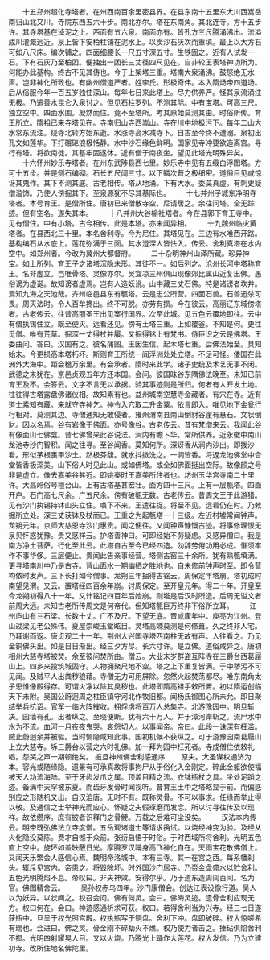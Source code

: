 <!-- { "loadSidebar": true } -->
　　十五郑州超化寺塔者。在州西南百余里密县界。在县东南十五里东大川西嵩岳南归山北又川。寺院东西五六十步。南北亦尔。塔在东南角。其北连寺。方十五步许。其寺塔基在淖泥之上。西面有五六泉。南面亦有。皆孔方三尺腾涌沸出。流溢成川灌溉远近。泉上皆下安柏柱铺在泥水上。以炭沙石灰次而重填。最上以大方石可如八尺床。编次铺之。四面细腰长一尺五寸深五寸。生铁固之。近有人试发一石。下有石灰乃至柏团。便抽出一团长三丈径四尺见在。自非轮王表塔神功所为。何能办此基构。终古不见其俦也。今于上架塔三重。塔南大泉涌沸。鼓怒绝无水声。岂非神化所致也。有幽州僧道严者。姓李氏。形极奇伟。本入隋炀帝四道场。后从俗服今年一百五岁独住深山。每年七日来此塔上。尽力供养严。怪其泉流涌注无极。乃遣善水昆仑入泉讨之。但见石柱罗列。不测其际。中有宝塔。可高三尺。独立空中。四面水围。凝然而住。竟不至塔所。考其原始莫测其由。时俗所传。育王所立。隋祖已来寺塔见在。寺南归山寺西嵩山。寺在川中地极污下。每年二山大水常东流注。绕寺北转方始东逝。水涨寺高水减寺下。自古至今终不遭溺。泉初出孔文如莲华。下打碾硙浪极恬静。水中沙石缘色鲜明。国家见寺冲要欲造离宫。寻行有塔。将欲南徙。其基牢固遂休。近有僧于南夜坐。望见此塔光明殊异矣。
　　十六怀州妙乐寺塔者。在州东武陟县西七里。妙乐寺中见有五级白浮图塔。方可十五步。并是侧石编砌。石长五尺阔三寸。以下鳞次葺之极细密。道俗目见咸惊讶其鬼作。其下不测其底。古老相传。塔从地涌。下有大水。委莫真虚。有刺史疑僧滥饰。乃使人傍掘其下。至泉源犹不尽其基际也。
　　十七并州子城东净明寺塔者。本号育王。是僧所住。唐初已来僧散寺空。尼请居之。余往问塔。全无踪迹。但有空名。遂失其本。
　　十八并州大谷榆社塔者。今在县郭下育王寺中。见有僧住。中有小塔。古今相传。此是本塔。亦未闻异相。
　　十九魏州临灾黄塔者。在县西北三十里。本名舍利寺。今为尼住。其塔见在。三边有水唯西开路。基构编石从水底上。莲花弥满于三面。其水澄深人皆怯入。传云。舍利真塔在水内空中。如郑州者。今改为冀州大都督府。
　　二十杂明神州山泽所藏。珍异神宝。如上所列。育王子之诸塔沉隐未形。其徒不一。如后列之。沧州长河中塔称育王。名非虚立。岂唯骨塔。灵像亦尔。吴宜凉三州俱山现像郊比属山近复出佛。愚俗谤为虚诞。故知谤者虚焉。岂有人造妖讹。山中藏三丈石佛。特是诸谤者坎井。焉知九海之天池哉。齐州临邑县东有甎塔。云是志公所营。四面石兽。石兽迅杀可畏。周灭法时。令人百牟搀出。终不可脱。亦劳有损。今在彼云。高丽辽东城傍塔者。古老传云。往昔高丽圣王出见案行国界。次至此城。见五色云覆地即往。云中有僧执锡住立。既至便灭。远看还见。傍有土塔三重。上如覆釜。不知是何。更往觅僧。唯有荒草。掘深一丈得杖并履。又掘得铭上有梵书。侍臣识之云是佛塔。王委曲问。答曰。汉国有之。彼名蒲图。王因生信。起木塔七重。后佛法始至。具知始末。今更损高本塔朽坏。斯则育王所统一阎浮洲处处立塔。不足可怪。倭国在此洲外大海中。距会稽万余里。有会承者。隋时来此学。诸子史统及术艺无事不闲。武德之末犹在。京邑贞观五年方还本国。会问。彼国昧谷东隅佛法晚至。未知已前育王及不。会答云。文字不言无以承据。验其事迹则是所归。何者有人开发土地。往往得古塔露盘佛诸仪相。故知素有也。益州城南空慧寺金藏者。有穴在寺。近有道士素知有藏。来就守寺神乞。神令入穴取二升金粟。依言即入。唯见地下金瓮行行相对。莫测其边。寺僧通知无敢侵者。雍州渭南县南山倒豺谷崖有悬石。文状倒豺。因以名焉。谷有岩像于佛面。亦号像谷。古老传云。昔有梵僧来云。我闻此谷有像面山七佛龛。昔七佛曾来此谷说法。涧内有瞻卜华。常所供养。近永徽中南山龙池寺沙门智积。闻之往寻。至谷闻香。莫知何所。深讶香从涧内沙出。即拨沙看。形似茅根裹甲沙土。然极芬馥。就水抖擞洗之。一涧皆香。将返龙池佛堂中合堂皆香极深美。山下俗人时见此山。或如佛塔。或全如佛面挺出空际。故像颜之号非是虚立。像去嘉美谷甚近。即姚秦时王嘉美所住者也。坊州玉华宫寺南二十里许。大高岭俗号檀台山。上有古塔基甚宏壮。面方四十三尺。上有一层甎塔。四面开户。石门高七尺余。广五尺余。傍有破甎无数。古老传云。昔周文王于此游猎。见有沙门执锡持钵山头立住。唤下不来。王遣往捉。将至不见。远看仍在时。乃敕掘所立处。深三丈获钵及杖而已。王重之为起甎塔一十三级。左近村墟常闻钟声。龙朔元年。京师大慈恩寺沙门惠贵。闻之便往。又闻钟声慷慨古迹。将事修理恨无泉贝怀惑犹豫。贵又感祥云。护塔善神曰。可即经始不劳疑虑。又感异僧曰。我是南方净土菩萨。行化至此云。此塔自古至今已经四造。勿辞劳倦功用必成。惟须牢作不事华侈。三层便止。贵闻此告亲事经营。塔侧古窑三十余所。犹有熟甎填满。更寻塔南川中乃是古寺。背山面水一期幽栖之胜地也。自未修前钟声时至。即令营构依时发声。三下长打如今僧事。龙朔三年掘得古铭云。周保定年塔崩。塔初成时南望见渭。又云。置塔经四百余年崩。讨周保定。至开皇元年。得二十年。开皇至今龙朔初得八十一年。又计铭记四百年后始崩。则塔是后汉时所造。后周无谥文者前周大远。未知古老所传周文是何帝代。但知塔甎巨万终非下俗所立耳。
　　江州庐山有三石梁。长数十丈。广不及尺。下望无底。晋咸康年中。庾亮为江州。登山过梁见老公殊伟。夏屋崇峻玉堂眩目。灵塔高竦莫测是何修葺。久之终非人宅。乃拜谢而返。唐贞观二十一年。荆州大兴国寺塔西南柱无故有声。人往看之。乃见金铜佛头出。如是日日渐出。经三夕方尽。长六寸许。是立佛。道俗咸异之。唐初相州大慈寺塔被焚。余至彼问焚所由。僧云。大业末岁群盗互阵寺在三爵台西葛屦山上。四乡来投筑城固守。人物拥聚尺地不空。塔之上下重复皆满。于中秽污不可见闻。及贼平人出粪秽狼藉。寺僧无力可用屏除。忽然火起焚荡都尽。唯东南角太子思惟像殿得存。可谓火净以除其臭秽也。此塔即隋高祖手敕所置。初以隋运创临天下未附。吴国公蔚迥周之柱臣镇守河北作牧旧都。闻杨氏御图心所未允。即日聚结举兵抗诏。官军一临大阵摧收。拥俘虏将百万人总集寺。北游豫园中。明旦斩决。园墙有孔。出者纵之。至晓便断。犹有六十万人。并于漳河岸斩之。流尸水中水为不流。血河一月夜夜鬼哭。哀怨切人。以事闻帝。帝曰。此段一诛深有枉滥。贼止蔚迥余并被驱。当时恻隐咸知此事。国初机候不获纵之。可于游豫园南葛屦山上立大慈寺。坼三爵台以营之六时礼佛。加一拜为园中枉死者。寺成僧住依敕礼唱。怨哭之声一期顿绝矣。
振旦神州佛舍利感通序
　　原夫。大圣谋权通济为本。容光或随缘隐。遗景有可承真故将事拘尸从于俗化入金刚定。碎此金躯欲使福被天人功流海陆。至于牙齿发爪之属。顶盖目精之流。衣钵瓶杖之具。坐处足蹈之迹。备满中天罕被东夏。而齿牙发骨时闻视听。昔育王土中之塔略显于前。而偏感别应之形随机又出。自汉洎唐。无时不有。既称灵骨。不可以事求。任缘而举止得以敬。及通信之士举神光而应心。怀疑之夫假琢磨而发念。所以讨寻往传及以现祥。故依缵序。庶有披者识释门之骨鲠。万载之后难可尘没矣。
　　汉法本内传云。明帝既弘佛法立寺度僧。五岳观诸道士等请求捔试。以烧经神变为验。及经从火化隐没莫陈。费才自憾于众前。张衍启悟于时俗。于时西域所将舍利。光明五色直上空中。旋环如盖映蔽日光。摩腾罗汉踊身高飞神化自在。天雨宝花散佛僧上。又闻天乐繁会人感信心焉。魏明帝洛城中。本有三寺。其一在宫之西。每系幡刹头。辄斥见宫内。帝患之。将毁除坏。时外国沙门居寺。乃赍金盘盛水以贮舍利。五色光明腾焰不息。帝叹曰。非夫神效。安得尔乎。乃于道东造周闾百间。名为官。佛图精舍云。
　　吴孙权赤乌四年。沙门康僧会。创达江表设像行道。吴人以为妖异。以状闻之。权召会问。佛有何灵。会曰。佛晦灵迹。遗骨舍利应现无方。权曰何在。会曰。神迹感通祈求可获。权曰。若得舍利当为兴寺。经三七日遂获瓶中。旦呈于权光照宫殿。权执瓶写于铜盘。舍利下冲。盘即破碎。权大惊嗟希有瑞也。会进曰。佛之灵。骨金刚不碎劫火不燋。权乃使力者击之。捶砧俱陷舍利不损。光明四射耀晃人目。又以火烧。乃腾光上踊作大莲花。权大发信。乃为立建初寺。改所住地名佛陀里。
